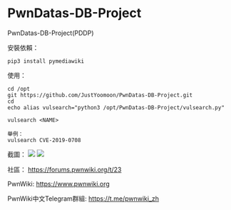 # PwnDatas-DB-Project
PwnDatas-DB-Project(PDDP)

安裝依賴：
```
pip3 install pymediawiki
```

使用：
```
cd /opt
git https://github.com/JustYoomoon/PwnDatas-DB-Project.git
cd
echo alias vulsearch="python3 /opt/PwnDatas-DB-Project/vulsearch.py"
```

```
vulsearch <NAME>

舉例：
vulsearch CVE-2019-0708
```

截圖：
![](https://github.com/JustYoomoon/PwnDatas-DB-Project/blob/main/3156.png)
![](https://github.com/JustYoomoon/PwnDatas-DB-Project/blob/main/3164.png)

社區：
https://forums.pwnwiki.org/t/23


PwnWiki:
https://www.pwnwiki.org

PwnWiki中文Telegram群組:
https://t.me/pwnwiki_zh
